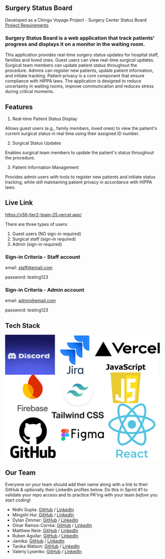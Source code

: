 ## Surgery Status Board
Developed as a Chingu Voyage Project - Surgery Center Status Board [Project Requirements](https://github.com/chingu-voyages/voyage-project-surgerystatus)

### Surgery Status Board is a web application that track patients' progress and displays it on a monitor in the waiting room.

This application provides real-time surgery status updates for hospital staff, families and loved ones. Guest users can view real-time surgical updates. Surgical team members can update patient status throughout the procedure. Admins can register new patients, update patient information, and initiate tracking. Patient privacy is a core component that ensure compliance with HIPPA laws. The application is designed to reduce uncertainty in waiting rooms, improve communication and reduces stress during critical moments.


## Features

1. Real-time Patient Status Display

Allows guest users (e.g., family members, loved ones) to view the patient's current surgical status in real time using their assigned ID number.

2. Surgical Status Updates

Enables surgical team members to update the patient's status throughout the procedure.

3. Patient Information Management

Provides admin users with tools to register new patients and initiate status tracking, while still maintaining patient privacy in accordance with HIPPA laws.

## Live Link
https://v56-tier2-team-25.vercel.app/

There are three types of users:

1. Guest users (NO sign-in required)
2. Surgical staff (sign-in required)
3. Admin (sign-in required)

### Sign-in Criteria - Staff account
email: staff@email.com

password: testing123

### Sign-in Criteria - Admin account
email: admin@email.com

password: testing123

## Tech Stack
![screenshot of canva image of tech stack.](https://github.com/chingu-voyages/V56-tier2-team-25/blob/dev/Tech%20Stack.png)



## Our Team

Everyone on your team should add their name along with a link to their GitHub
& optionally their LinkedIn profiles below. Do this in Sprint #1 to validate
your repo access and to practice PR'ing with your team *before* you start
coding!

- Nidhi Gupta: [GitHub](https://github.com/Nidh12) / [LinkedIn](https://linkedin.com/in/nidhi-gupta-46423b24/)
- Mingshi Hui: [GitHub](https://github.com/mingshi0821) / [LinkedIn](https://www.linkedin.com/in/mingshi-hui/)
- Dylan Zimmer: [GitHub](https://github.com/DylanZimmer) / [LinkedIn](https://www.linkedin.com/in/dylanzimmereads/)
- Omar Ramos-Correa: [GitHub](https://github.com/oramos-correa) / [LinkedIn](https://www.linkedin.com/in/omar-ramos-correa-80a852229)
- Matthew Neie: [GitHub](https://github.com/MatthewNeie) / [LinkedIn](https://linkedin.com/in/matthew-neie)
- Ruben Aguilar: [GitHub](https://github.com/rubenaguilardev) / [LinkedIn](https://www.linkedin.com/in/rubenaguilar-/)
- Jamika: [GitHub](https://github.com/msjaydee) / [LinkedIn](https://linkedin.com/in/jamika-arnwine/)
- Tanika Watson: [GitHub](https://github.com/twatson07017) / [LinkedIn](https://www.linkedin.com/in/tanika-watson/)
- Valeriy Lysenko: [GitHub](https://github.com/Valeriusdev) / [LinkedIn](https://www.linkedin.com/in/valeriylysenko/)
